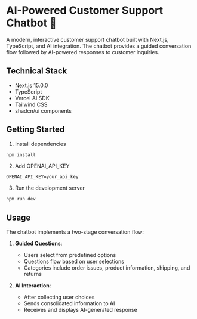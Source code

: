 # AI-Powered Customer Support Chatbot 🤖

A modern, interactive customer support chatbot built with Next.js, TypeScript, and AI integration. The chatbot provides a guided conversation flow followed by AI-powered responses to customer inquiries.

## Technical Stack

- Next.js 15.0.0
- TypeScript
- Vercel AI SDK
- Tailwind CSS
- shadcn/ui components

## Getting Started

1. Install dependencies

```bash
npm install
```

2. Add OPENAI_API_KEY

```env
OPENAI_API_KEY=your_api_key
```

3. Run the development server

```bash
npm run dev
```

## Usage

The chatbot implements a two-stage conversation flow:

1. **Guided Questions**:

   - Users select from predefined options
   - Questions flow based on user selections
   - Categories include order issues, product information, shipping, and returns

2. **AI Interaction**:
   - After collecting user choices
   - Sends consolidated information to AI
   - Receives and displays AI-generated response
